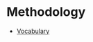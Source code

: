 # Methodology

- [Vocabulary](https://github.com/mlin6436/eden/blob/master/methodology/vocabulary.md)
